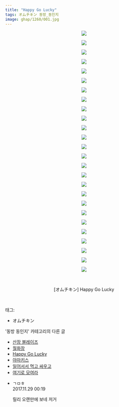 ```yaml
---
title: "Happy Go Lucky"
tags: オムチキン 동방_동인지
image: ghap/1260/001.jpg
---
```

<div class="article">
<p style="text-align: center; clear: none; float: none;"><img src="{{ site.nasurl }}/ghap/1260/001.jpg"/></p>
<p style="text-align: center; clear: none; float: none;"><img src="{{ site.nasurl }}/ghap/1260/002.jpg"/></p>
<p style="text-align: center; clear: none; float: none;"><img src="{{ site.nasurl }}/ghap/1260/003.jpg"/></p>
<p style="text-align: center; clear: none; float: none;"><img src="{{ site.nasurl }}/ghap/1260/004.jpg"/></p>
<p style="text-align: center; clear: none; float: none;"><img src="{{ site.nasurl }}/ghap/1260/005.jpg"/></p>
<p style="text-align: center; clear: none; float: none;"><img src="{{ site.nasurl }}/ghap/1260/006.jpg"/></p>
<p style="text-align: center; clear: none; float: none;"><img src="{{ site.nasurl }}/ghap/1260/007.jpg"/></p>
<p style="text-align: center; clear: none; float: none;"><img src="{{ site.nasurl }}/ghap/1260/008.jpg"/></p>
<p style="text-align: center; clear: none; float: none;"><img src="{{ site.nasurl }}/ghap/1260/009.jpg"/></p>
<p style="text-align: center; clear: none; float: none;"><img src="{{ site.nasurl }}/ghap/1260/010.jpg"/></p>
<p style="text-align: center; clear: none; float: none;"><img src="{{ site.nasurl }}/ghap/1260/011.jpg"/></p>
<p style="text-align: center; clear: none; float: none;"><img src="{{ site.nasurl }}/ghap/1260/012.jpg"/></p>
<p style="text-align: center; clear: none; float: none;"><img src="{{ site.nasurl }}/ghap/1260/013.jpg"/></p>
<p style="text-align: center; clear: none; float: none;"><img src="{{ site.nasurl }}/ghap/1260/014.jpg"/></p>
<p style="text-align: center; clear: none; float: none;"><img src="{{ site.nasurl }}/ghap/1260/015.jpg"/></p>
<p style="text-align: center; clear: none; float: none;"><img src="{{ site.nasurl }}/ghap/1260/016.jpg"/></p>
<p style="text-align: center; clear: none; float: none;"><img src="{{ site.nasurl }}/ghap/1260/017.jpg"/></p>
<p style="text-align: center; clear: none; float: none;"><img src="{{ site.nasurl }}/ghap/1260/018.jpg"/></p>
<p style="text-align: center; clear: none; float: none;"><img src="{{ site.nasurl }}/ghap/1260/019.jpg"/></p>
<p style="text-align: center; clear: none; float: none;"><img src="{{ site.nasurl }}/ghap/1260/020.jpg"/></p>
<p style="text-align: center; clear: none; float: none;"><img src="{{ site.nasurl }}/ghap/1260/021.jpg"/></p>
<p style="text-align: center; clear: none; float: none;"><img src="{{ site.nasurl }}/ghap/1260/022.jpg"/></p>
<p style="text-align: center; clear: none; float: none;"><img src="{{ site.nasurl }}/ghap/1260/023.jpg"/></p>
<p style="text-align: center; clear: none; float: none;"><img src="{{ site.nasurl }}/ghap/1260/024.jpg"/></p>
<p style="text-align: center; clear: none; float: none;"><img src="{{ site.nasurl }}/ghap/1260/025.jpg"/></p>
<p style="text-align: center; clear: none; float: none;"><img src="{{ site.nasurl }}/ghap/1260/026.jpg"/></p>
<p style="text-align: center; clear: none; float: none;"><br/></p>
<p style="text-align: center; clear: none; float: none;">[オムチキン] Happy Go Lucky</p>
<p><br/></p>
</div><div class="tagTrail">
<p>태그: </p>
<ul>
<li>オムチキン</li>
</ul>
</div><div class="another">
<p>'동방 동인지' 카테고리의 다른 글</p>
<ul>
<li><a href="/2016-07-31-ghap_1263">산장 블레이즈</a></li>
<li><a href="/2016-07-31-ghap_1262">월화장</a></li>
<li><a href="/2016-07-31-ghap_1260">Happy Go Lucky</a></li>
<li><a href="/2016-07-31-ghap_1259">야마키스</a></li>
<li><a href="/2016-07-31-ghap_1257">일어서서 먹고 싸우고</a></li>
<li><a href="/2016-07-31-ghap_1256">여기로 모여라</a></li>
</ul>
</div><div class="cb_module cb_fluid">
<div class="cb_wrt cb_profile">
<div class="comment">
<ul>
<li class="cb_thumb_off" id="comment15140294">
<div class="cb_comment_area">
<div class="cb_info_area">
<div class="cb_section">
<span class="cb_nick_name">ㄱㅁㅎ</span>
</div>
<div class="cb_section">
<span class="cb_date">2017.11.29 00:19 </span>
</div>
</div>
<div class="cb_dsc_comment">
<p class="cb_dsc">
											릴리 오랜만에 보네 저거
										</p>
</div>
</div></li>
</ul>
</div>
</div><!-- commentList close -->
</div>
<br/>
<p id="refer"></p>
<br/>
